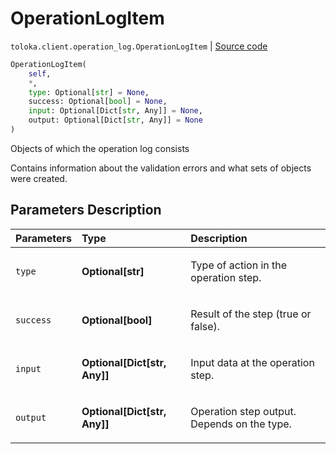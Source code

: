 # OperationLogItem
`toloka.client.operation_log.OperationLogItem` | [Source code](https://github.com/Toloka/toloka-kit/blob/v0.1.24/src/client/operation_log.py#L6)

```python
OperationLogItem(
    self,
    *,
    type: Optional[str] = None,
    success: Optional[bool] = None,
    input: Optional[Dict[str, Any]] = None,
    output: Optional[Dict[str, Any]] = None
)
```

Objects of which the operation log consists


Contains information about the validation errors and what sets of objects were created.

## Parameters Description

| Parameters | Type | Description |
| :----------| :----| :-----------|
`type`|**Optional\[str\]**|<p>Type of action in the operation step.</p>
`success`|**Optional\[bool\]**|<p>Result of the step (true or false).</p>
`input`|**Optional\[Dict\[str, Any\]\]**|<p>Input data at the operation step.</p>
`output`|**Optional\[Dict\[str, Any\]\]**|<p>Operation step output. Depends on the type.</p>
